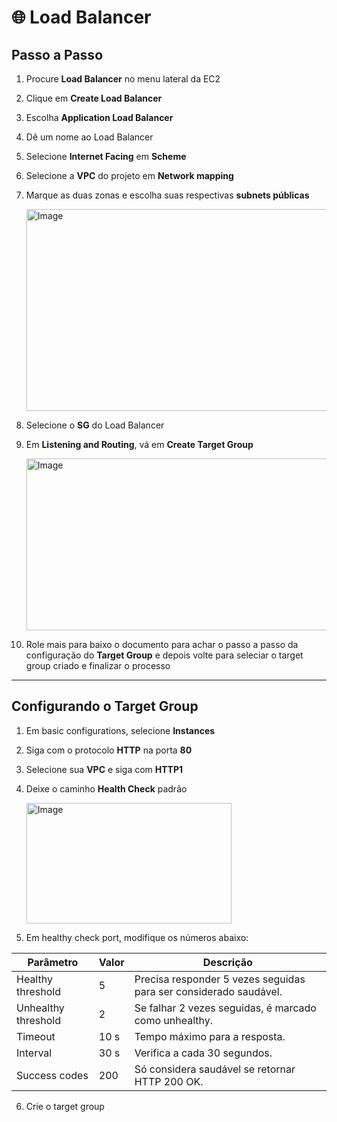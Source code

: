 # 🌐 Load Balancer

## Passo a Passo

1. Procure **Load Balancer** no menu lateral da EC2
   
2. Clique em **Create Load Balancer**

3. Escolha **Application Load Balancer**  

4. Dê um nome ao Load Balancer  

5. Selecione **Internet Facing** em **Scheme**

6. Selecione a **VPC** do projeto em **Network mapping**

7. Marque as duas zonas e escolha suas respectivas **subnets públicas**  

   <img width="631" height="323" alt="Image" src="https://github.com/user-attachments/assets/6c27af9d-c69c-4c0e-b0af-0f151fe29d2a" />


8. Selecione o **SG** do Load Balancer  

9. Em **Listening and Routing**, vá em **Create Target Group**  

   <img width="517" height="275" alt="Image" src="https://github.com/user-attachments/assets/5b760191-6ddf-4ee4-88b1-78bb926f3369" />


10. Role mais para baixo o documento para achar o passo a passo da configuração do **Target Group** e depois volte para seleciar o target group criado e finalizar o processo

---

## Configurando o Target Group

1. Em basic configurations, selecione **Instances**  

2. Siga com o protocolo **HTTP** na porta **80**  

3. Selecione sua **VPC** e siga com **HTTP1**

4. Deixe o caminho **Health Check** padrão  

   <img width="328" height="193" alt="Image" src="https://github.com/user-attachments/assets/8f769425-d3bb-4363-b576-717ac66ce2b0" />


5. Em healthy check port, modifique os números abaixo:

| Parâmetro             | Valor      | Descrição                                                   |
|-----------------------|-----------|-------------------------------------------------------------|
| Healthy threshold     | 5         | Precisa responder 5 vezes seguidas para ser considerado saudável. |
| Unhealthy threshold   | 2         | Se falhar 2 vezes seguidas, é marcado como unhealthy.      |
| Timeout               | 10 s      | Tempo máximo para a resposta.                               |
| Interval              | 30 s      | Verifica a cada 30 segundos.                                |
| Success codes         | 200       | Só considera saudável se retornar HTTP 200 OK.             |


 
6. Crie o target group






























